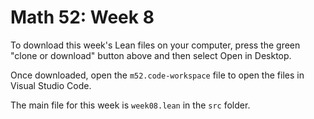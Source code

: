 # Math 52: Week 8

To download this week's Lean files on your computer, press the green "clone or download" button above and then select Open in Desktop.

Once downloaded, open the `m52.code-workspace` file to open the files in Visual Studio Code.

The main file for this week is `week08.lean` in the `src` folder.
